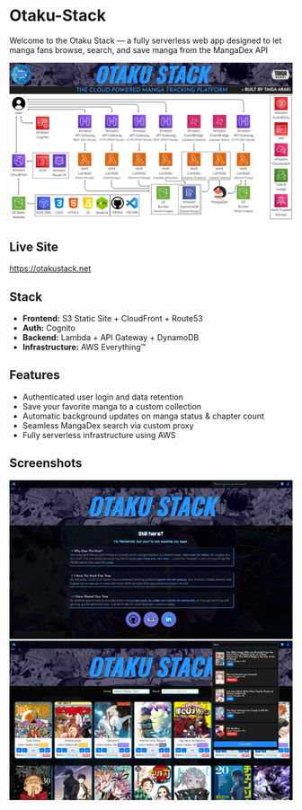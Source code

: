 # Otaku-Stack

Welcome to the Otaku Stack — a fully serverless web app designed to let manga fans browse, search, and save manga from the MangaDex API

![Screenshot](./screenshots/OtakuStack-Diagram.png)

## Live Site
https://otakustack.net

## Stack
- **Frontend:** S3 Static Site + CloudFront + Route53
- **Auth:** Cognito
- **Backend:** Lambda + API Gateway + DynamoDB
- **Infrastructure:** AWS Everything™

## Features
- Authenticated user login and data retention
- Save your favorite manga to a custom collection
- Automatic background updates on manga status & chapter count
- Seamless MangaDex search via custom proxy
- Fully serverless infrastructure using AWS

## Screenshots
![Screenshot](./screenshots/OtakuStack-Homepage.png) ![Screenshot](./screenshots/OtakuStack-Collection.png)
